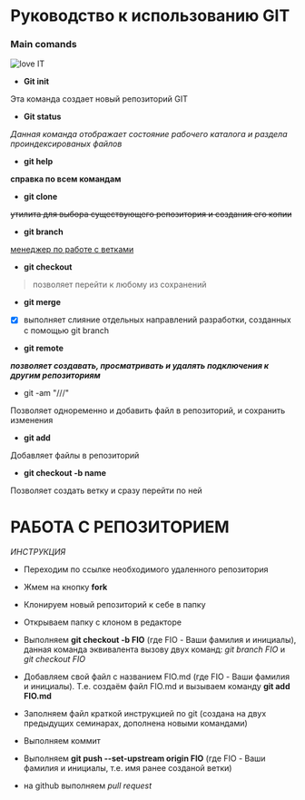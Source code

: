 # Руководство к использованию GIT

### Main comands

![love IT](heart.jpg)


* **Git init**

Эта команда сoздает новый репозиторий GIT

* __Git status__

_Данная команда отображает состояние рабочего каталога и раздела проиндексированых файлов_

* **git help**

__справка по всем командам__

* __git clone__

~~утилита для выбора существующего репозитория и создания его копии~~

* __git branch__

<u>менеджер по работе с ветками </u>

* __git checkout__

> позволяет перейти к любому из сохранений

* __git merge__

* [x] выполняет слияние отдельных направлений разработки, созданных с помощью git branch

* __git remote__

___позволяет создавать, просматривать и удалять подключения к другим репозиториям___

* git -am "///"

Позволяет одноременно и добавить файл в репозиторий, и сохранить изменения

* __git add__

Добавляет файлы в репозиторий

* __git checkout -b name__

Позволяет создать ветку и сразу перейти по ней

# РАБОТА С РЕПОЗИТОРИЕМ

*ИНСТРУКЦИЯ*

* Переходим по ссылке необходимого удаленного репозитория

* Жмем на кнопку **fork**

* Клонируем новый репозиторий к себе в папку

* Открываем папку с клоном в редакторе

* Выполняем **git checkout -b FIO** (где FIO - Ваши фамилия и инициалы), данная команда эквивалента вызову двух команд: *git branch FIO* и *git checkout FIO*

* Добавляем свой файл с названием FIO.md (где FIO - Ваши фамилия и инициалы). Т.е. создаём файл FIO.md и вызываем команду **git add FIO.md**

* Заполняем файл краткой инструкцией по git (создана на двух предыдущих семинарах, дополнена новыми командами)

* Выполняем коммит

* Выполняем **git push --set-upstream origin FIO** (где FIO - Ваши фамилия и инициалы, т.е. имя ранее созданой ветки)

* на github выполняем *pull request*